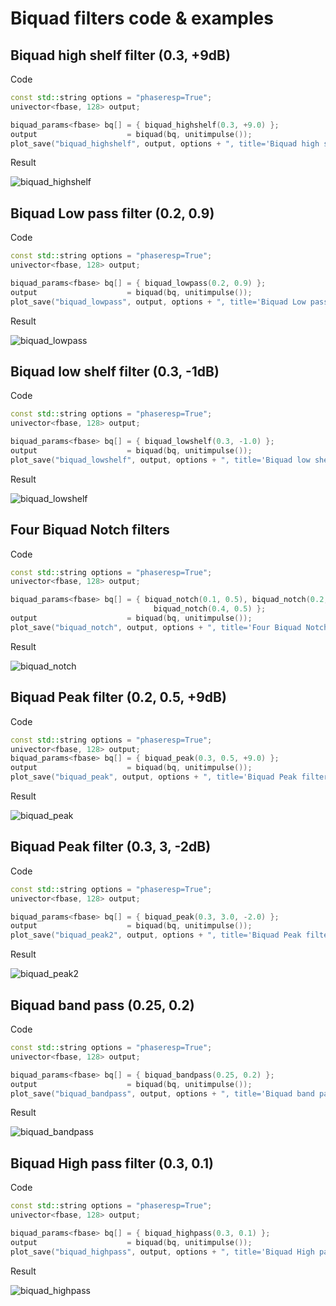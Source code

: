 # Biquad filters code & examples

## Biquad high shelf filter (0.3, +9dB)

Code
```c++ linenums="1"
const std::string options = "phaseresp=True";
univector<fbase, 128> output;

biquad_params<fbase> bq[] = { biquad_highshelf(0.3, +9.0) };
output                    = biquad(bq, unitimpulse());
plot_save("biquad_highshelf", output, options + ", title='Biquad high shelf filter (0.3, +9)'");
```
Result

![biquad_highshelf](img/biquad_highshelf.svg)

## Biquad Low pass filter (0.2, 0.9)

Code
```c++ linenums="1"
const std::string options = "phaseresp=True";
univector<fbase, 128> output;

biquad_params<fbase> bq[] = { biquad_lowpass(0.2, 0.9) };
output                    = biquad(bq, unitimpulse());
plot_save("biquad_lowpass", output, options + ", title='Biquad Low pass filter (0.2, 0.9)'");
```
Result

![biquad_lowpass](img/biquad_lowpass.svg)


## Biquad low shelf filter (0.3, -1dB)

Code
```c++ linenums="1"
const std::string options = "phaseresp=True";
univector<fbase, 128> output;

biquad_params<fbase> bq[] = { biquad_lowshelf(0.3, -1.0) };
output                    = biquad(bq, unitimpulse());
plot_save("biquad_lowshelf", output, options + ", title='Biquad low shelf filter (0.3, -1)'");
```
Result

![biquad_lowshelf](img/biquad_lowshelf.svg)

## Four Biquad Notch filters

Code
```c++ linenums="1"
const std::string options = "phaseresp=True";
univector<fbase, 128> output;

biquad_params<fbase> bq[] = { biquad_notch(0.1, 0.5), biquad_notch(0.2, 0.5), biquad_notch(0.3, 0.5),
                                biquad_notch(0.4, 0.5) };
output                    = biquad(bq, unitimpulse());
plot_save("biquad_notch", output, options + ", title='Four Biquad Notch filters'");
```
Result

![biquad_notch](img/biquad_notch.svg)

## Biquad Peak filter (0.2, 0.5, +9dB)

Code
```c++ linenums="1"
const std::string options = "phaseresp=True";
univector<fbase, 128> output;
biquad_params<fbase> bq[] = { biquad_peak(0.3, 0.5, +9.0) };
output                    = biquad(bq, unitimpulse());
plot_save("biquad_peak", output, options + ", title='Biquad Peak filter (0.2, 0.5, +9)'");
```
Result

![biquad_peak](img/biquad_peak.svg)

## Biquad Peak filter (0.3, 3, -2dB)

Code
```c++ linenums="1"
const std::string options = "phaseresp=True";
univector<fbase, 128> output;

biquad_params<fbase> bq[] = { biquad_peak(0.3, 3.0, -2.0) };
output                    = biquad(bq, unitimpulse());
plot_save("biquad_peak2", output, options + ", title='Biquad Peak filter (0.3, 3, -2)'");
```
Result

![biquad_peak2](img/biquad_peak2.svg)

## Biquad band pass (0.25, 0.2)

Code
```c++ linenums="1"
const std::string options = "phaseresp=True";
univector<fbase, 128> output;

biquad_params<fbase> bq[] = { biquad_bandpass(0.25, 0.2) };
output                    = biquad(bq, unitimpulse());
plot_save("biquad_bandpass", output, options + ", title='Biquad band pass (0.25, 0.2)'");
```
Result

![biquad_bandpass](img/biquad_bandpass.svg)

## Biquad High pass filter (0.3, 0.1)

Code
```c++ linenums="1"
const std::string options = "phaseresp=True";
univector<fbase, 128> output;

biquad_params<fbase> bq[] = { biquad_highpass(0.3, 0.1) };
output                    = biquad(bq, unitimpulse());
plot_save("biquad_highpass", output, options + ", title='Biquad High pass filter (0.3, 0.1)'");
```
Result

![biquad_highpass](img/biquad_highpass.svg)

